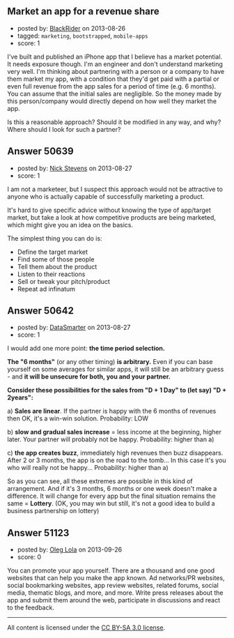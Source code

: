 ## Market an app for a revenue share

- posted by: [BlackRider](https://stackexchange.com/users/-1/13723-blackrider) on 2013-08-26
- tagged: `marketing`, `bootstrapped`, `mobile-apps`
- score: 1

I've built and published an iPhone app that I believe has a market potential. It needs exposure though. I'm an engineer and don't understand marketing very well. I'm thinking about partnering with a person or a company to have them market my app, with a condition that they'd get paid with a partial or even full revenue from the app sales for a period of time (e.g. 6 months). You can assume that the initial sales are negligible. So the money made by this person/company would directly depend on how well they market the app.

Is this a reasonable approach? Should it be modified in any way, and why? Where should I look for such a partner? 


## Answer 50639

- posted by: [Nick Stevens](https://stackexchange.com/users/-1/15902-nick-stevens) on 2013-08-27
- score: 1

I am not a marketeer, but I suspect this approach would not be attractive to anyone who is actually capable of successfully marketing a product.

It's hard to give specific advice without knowing the type of app/target market, but take a look at how competitive products are being marketed, which might give you an idea on the basics.

The simplest thing you can do is:

- Define the target market
- Find some of those people
- Tell them about the product
- Listen to their reactions
- Sell or tweak your pitch/product
- Repeat ad infinatum


## Answer 50642

- posted by: [DataSmarter](https://stackexchange.com/users/-1/27274-datasmarter) on 2013-08-27
- score: 1

I would add one more point: **the time period selection.**

**The "6 months"** (or any other timing) **is arbitrary.** Even if you can base yourself on some averages for similar apps, it will still be an arbitrary guess - and **it will be unsecure for both, you and your partner.**

**Consider these possibilities for the sales from "D + 1 Day" to (let say) "D + 2years":**

a) **Sales are linear**. If the partner is happy with the 6 months of revenues then OK, it's a win-win solution. Probability: LOW

b) **slow and gradual sales increase** = less income at the beginning, higher later. Your partner will probably not be happy. Probability: higher than a)

c) **the app creates buzz**, immediately high revenues then buzz disappears. After 2 or 3 months, the app is on the road to the tomb... In this case it's you who will really not be happy... Probability: higher than a)

So as you can see, all these extremes are possible in this kind of arrangement. And if it's 3 months, 6 months or one week doesn't make a difference. It will change for every app but the final situation remains the same = **Lottery**. (OK, you may win but still, it's not a good idea to build a business partnership on lottery)


## Answer 51123

- posted by: [Oleg Lola](https://stackexchange.com/users/-1/27495-oleg-lola) on 2013-09-26
- score: 0

<p>You can promote your app yourself. 
There are a thousand and one good websites that can help you make the app known. Ad networks/PR websites, social bookmarking websites, app review websites, related forums, social media, thematic blogs, and more, and more. Write press releases about the app and submit them around the web, participate in discussions and react to the feedback. </p>




---

All content is licensed under the [CC BY-SA 3.0 license](https://creativecommons.org/licenses/by-sa/3.0/).
